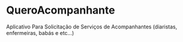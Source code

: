# QueroAcompanhante
Aplicativo Para Solicitação de Serviços de Acompanhantes (diaristas, enfermeiras, babás e etc...)

